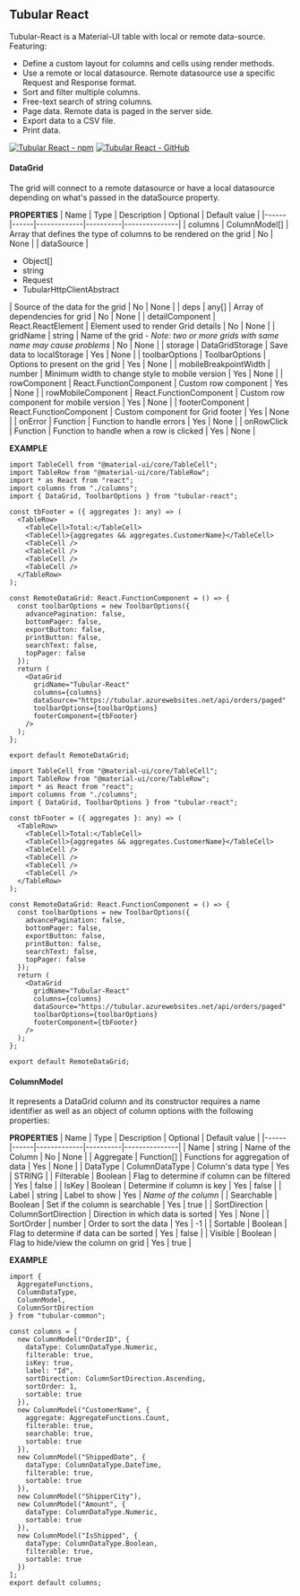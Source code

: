 ## Tubular React
Tubular-React is a Material-UI table with local or remote data-source. Featuring:
- Define a custom layout for columns and cells using render methods.
- Use a remote or local datasource. Remote datasource use a specific Request and Response format.
- Sort and filter multiple columns.
- Free-text search of string columns.
- Page data. Remote data is paged in the server side.
- Export data to a CSV file.
- Print data.

[![Tubular React - npm](/assets/npm.svg "npm")](https://www.npmjs.com/package/uno-react)
[![Tubular React - GitHub](/assets/github.png "GitHub")](https://github.com/unosquare/uno-react)

#### DataGrid
The grid will connect to a remote datasource or have a local datasource depending on what's
passed in the dataSource property.

**PROPERTIES**
| Name | Type | Description | Optional | Default value |
|------|------|-------------|----------|---------------|
| columns | ColumnModel[] | Array that defines the type of columns to be rendered on the grid | No | None |
| dataSource | <ul><li>Object[]</li><li>string</li><li>Request</li><li>TubularHttpClientAbstract</li></ul> | Source of the data for the grid | No | None |
| deps | any[] | Array of dependencies for grid | No | None |
| detailComponent | React.ReactElement<DetailComponent> | Element used to render Grid details | No | None |
| gridName | string | Name of the grid - *Note: two or more grids with same name may cause problems* | No | None |
| storage | DataGridStorage | Save data to localStorage | Yes | None |
| toolbarOptions | ToolbarOptions | Options to present on the grid | Yes | None |
| mobileBreakpointWidth | number | Minimum width to change style to mobile version | Yes | None |
| rowComponent | React.FunctionComponent<TbRowProps> | Custom row component | Yes | None |
| rowMobileComponent | React.FunctionComponent<TbRowProps> | Custom row component for mobile version | Yes | None |
| footerComponent | React.FunctionComponent<any> | Custom component for Grid footer | Yes | None |
| onError | Function | Function to handle errors | Yes | None |
| onRowClick | Function | Function to handle when a row is clicked | Yes | None |

**EXAMPLE**

```tsx
import TableCell from "@material-ui/core/TableCell";
import TableRow from "@material-ui/core/TableRow";
import * as React from "react";
import columns from "./columns";
import { DataGrid, ToolbarOptions } from "tubular-react";

const tbFooter = ({ aggregates }: any) => (
  <TableRow>
    <TableCell>Total:</TableCell>
    <TableCell>{aggregates && aggregates.CustomerName}</TableCell>
    <TableCell />
    <TableCell />
    <TableCell />
    <TableCell />
  </TableRow>
);

const RemoteDataGrid: React.FunctionComponent = () => {
  const toolbarOptions = new ToolbarOptions({
    advancePagination: false,
    bottomPager: false,
    exportButton: false,
    printButton: false,
    searchText: false,
    topPager: false
  });
  return (
    <DataGrid
      gridName="Tubular-React"
      columns={columns}
      dataSource="https://tubular.azurewebsites.net/api/orders/paged"
      toolbarOptions={toolbarOptions}
      footerComponent={tbFooter}
    />
  );
};

export default RemoteDataGrid;
```

```tsx
import TableCell from "@material-ui/core/TableCell";
import TableRow from "@material-ui/core/TableRow";
import * as React from "react";
import columns from "./columns";
import { DataGrid, ToolbarOptions } from "tubular-react";

const tbFooter = ({ aggregates }: any) => (
  <TableRow>
    <TableCell>Total:</TableCell>
    <TableCell>{aggregates && aggregates.CustomerName}</TableCell>
    <TableCell />
    <TableCell />
    <TableCell />
    <TableCell />
  </TableRow>
);

const RemoteDataGrid: React.FunctionComponent = () => {
  const toolbarOptions = new ToolbarOptions({
    advancePagination: false,
    bottomPager: false,
    exportButton: false,
    printButton: false,
    searchText: false,
    topPager: false
  });
  return (
    <DataGrid
      gridName="Tubular-React"
      columns={columns}
      dataSource="https://tubular.azurewebsites.net/api/orders/paged"
      toolbarOptions={toolbarOptions}
      footerComponent={tbFooter}
    />
  );
};

export default RemoteDataGrid;
```

#### ColumnModel
It represents a DataGrid column and its constructor requires a 
name identifier as well as an object of column options with the following properties:

**PROPERTIES**
| Name | Type | Description | Optional | Default value |
|------|------|-------------|----------|---------------|
| Name | string | Name of the Column | No | None |
| Aggregate | Function[] | Functions for aggregation of data | Yes | None |
| DataType | ColumnDataType | Column's data type | Yes | STRING |
| Filterable | Boolean | Flag to determine if column can be filtered | Yes | false |
| IsKey | Boolean | Determine if column is key | Yes | false |
| Label | string | Label to show  | Yes | *Name of the column* |
| Searchable | Boolean | Set if the column is searchable | Yes | true |
| SortDirection | ColumnSortDirection | Direction in which data is sorted | Yes | None |
| SortOrder | number | Order to sort the data | Yes | -1 |
| Sortable | Boolean | Flag to determine if data can be sorted | Yes | false |
| Visible | Boolean | Flag to hide/view the column on grid | Yes | true |

**EXAMPLE**

```tsx
import {
  AggregateFunctions,
  ColumnDataType,
  ColumnModel,
  ColumnSortDirection
} from "tubular-common";

const columns = [
  new ColumnModel("OrderID", {
    dataType: ColumnDataType.Numeric,
    filterable: true,
    isKey: true,
    label: "Id",
    sortDirection: ColumnSortDirection.Ascending,
    sortOrder: 1,
    sortable: true
  }),
  new ColumnModel("CustomerName", {
    aggregate: AggregateFunctions.Count,
    filterable: true,
    searchable: true,
    sortable: true
  }),
  new ColumnModel("ShippedDate", {
    dataType: ColumnDataType.DateTime,
    filterable: true,
    sortable: true
  }),
  new ColumnModel("ShipperCity"),
  new ColumnModel("Amount", {
    dataType: ColumnDataType.Numeric,
    sortable: true
  }),
  new ColumnModel("IsShipped", {
    dataType: ColumnDataType.Boolean,
    filterable: true,
    sortable: true
  })
];
export default columns;
```
